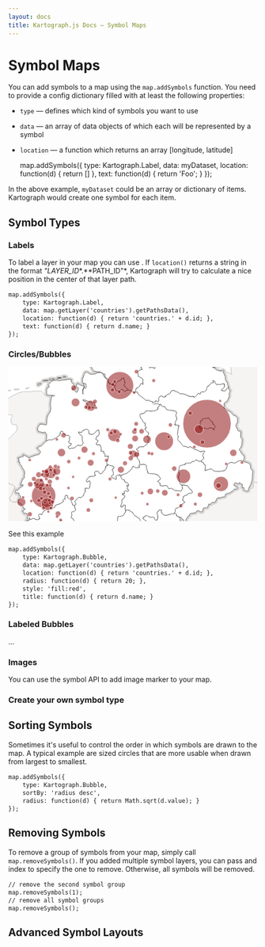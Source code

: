 ```yaml
---
layout: docs
title: Kartograph.js Docs — Symbol Maps
---
```


# Symbol Maps

You can add symbols to a map using the ``map.addSymbols`` function. You need to provide a config dictionary filled with at least the following properties:


* ``type`` — defines which kind of symbols you want to use
* ``data`` — an array of data objects of which each will be represented by a symbol
* ``location`` — a function which returns an array [longitude, latitude]


    map.addSymbols({
        type: Kartograph.Label,
        data: myDataset,
        location: function(d) { return [] },
        text: function(d) { return 'Foo'; } 
    });


In the above example, ``myDataset`` could be an array or dictionary of items. Kartograph would create one symbol for each item.

## Symbol Types

### Labels

To label a layer in your map you can use . If ``location()`` returns a string in the format *"LAYER_ID**.**PATH_ID"*, Kartograph will try to calculate a nice position in the center of that layer path.


    map.addSymbols({
        type: Kartograph.Label,
        data: map.getLayer('countries').getPathsData(),
        location: function(d) { return 'countries.' + d.id; },
        text: function(d) { return d.name; }
    });


### Circles/Bubbles

[![symbol map demo](symbol-map.png)](/showcase/symbols/)

See this example

    map.addSymbols({
        type: Kartograph.Bubble,
        data: map.getLayer('countries').getPathsData(),
        location: function(d) { return 'countries.' + d.id; },
        radius: function(d) { return 20; },
        style: 'fill:red',
        title: function(d) { return d.name; }
    });

### Labeled Bubbles

...

### Images

You can use the symbol API to add image marker to your map.

### Create your own symbol type

## Sorting Symbols

Sometimes it's useful to control the order in which symbols are drawn to the map. A typical example are sized circles that are more usable when drawn from largest to smallest.

    map.addSymbols({
        type: Kartograph.Bubble,
        sortBy: 'radius desc',
        radius: function(d) { return Math.sqrt(d.value); }
    });

## Removing Symbols

To remove a group of symbols from your map, simply call ``map.removeSymbols()``. If you added multiple symbol layers, you can pass and index to specify the one to remove. Otherwise, all symbols will be removed.

    // remove the second symbol group
    map.removeSymbols(1);
    // remove all symbol groups
    map.removeSymbols();

## Advanced Symbol Layouts
